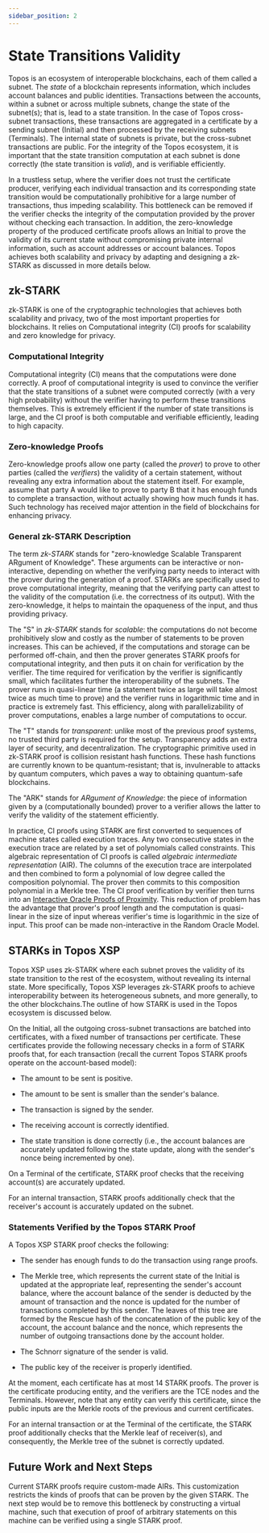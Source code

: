 ```yaml
---
sidebar_position: 2
---
```


# State Transitions Validity

Topos is an ecosystem of interoperable blockchains, each of them called a subnet. The _state_ of a blockchain represents information, which includes account balances and public identities. Transactions between the accounts, within a subnet or across multiple subnets, change the state of the subnet(s); that is, lead to a state transition. In the case of Topos cross-subnet transactions, these transactions are aggregated in a certificate by a sending subnet (Initial) and then processed by the receiving subnets (Terminals). The internal state of subnets is private, but the cross-subnet transactions are public. For the integrity of the Topos ecosystem, it is important that the state transition computation at each subnet is done correctly (the state transition is _valid_), and is verifiable efficiently.

In a trustless setup, where the verifier does not trust the certificate producer, verifying each individual transaction and its corresponding state transition would be computationally prohibitive for a large number of transactions, thus impeding scalability. This bottleneck can be removed if the verifier checks the integrity of the computation provided by the prover without checking each transaction. In addition, the zero-knowledge property of the produced certificate proofs allows an Initial to prove the validity of its current state without compromising private internal information, such as account addresses or account balances. Topos achieves both scalability and privacy by adapting and designing a zk-STARK as discussed in more details below.

## zk-STARK

zk-STARK is one of the cryptographic technologies that achieves both scalability and privacy, two of the most important properties for blockchains. It relies on Computational integrity (CI) proofs for scalability and zero knowledge for privacy.

### Computational Integrity

Computational integrity (CI) means that the computations were done correctly. A proof of computational integrity is used to convince the verifier that the state transitions of a subnet were computed correctly (with a very high probability) without the verifier having to perform these transitions themselves. This is extremely efficient if the number of state transitions is large, and the CI proof is both computable and verifiable efficiently, leading to high capacity.

### Zero-knowledge Proofs

Zero-knowledge proofs allow one party (called the _prover_) to prove to other parties (called the _verifiers_) the validity of a certain statement, without revealing any extra information about the statement itself. For example, assume that party A would like to prove to party B that it has enough funds to complete a transaction, without actually showing how much funds it has. Such technology has received major attention in the field of blockchains for enhancing privacy.

### General zk-STARK Description

The term _zk-STARK_ stands for "zero-knowledge Scalable Transparent ARgument of Knowledge". These arguments can be interactive or non-interactive, depending on whether the verifying party needs to interact with the prover during the generation of a proof. STARKs are specifically used to prove computational integrity, meaning that the verifying party can attest to the validity of the computation (i.e. the correctness of its output). With the zero-knowledge, it helps to maintain the opaqueness of the input, and thus providing privacy.

The "S" in _zk-STARK_ stands for _scalable_: the computations do not become prohibitively slow and costly as the number of statements to be proven increases. This can be achieved, if the computations and storage can be performed off-chain, and then the prover generates STARK proofs for computational integrity, and then puts it on chain for verification by the verifier. The time required for verification by the verifier is significantly small, which facilitates further the interoperability of the subnets. The prover runs in quasi-linear time (a statement twice as large will take almost twice as much time to prove) and the verifier runs in logarithmic time and in practice is extremely fast. This efficiency, along with parallelizability of prover computations, enables a large number of computations to occur.

The "T" stands for _transparent_: unlike most of the previous proof systems, no trusted third party is required for the setup. Transparency adds an extra layer of security, and decentralization. The cryptographic primitive used in zk-STARK proof is collision resistant hash functions. These hash functions are currently known to be quantum-resistant; that is, invulnerable to attacks by quantum computers, which paves a way to obtaining quantum-safe blockchains.

The "ARK" stands for _ARgument of Knowledge_: the piece of information given by a (computationally bounded) prover to a verifier allows the latter to verify the validity of the statement efficiently.

In practice, CI proofs using STARK are first converted to sequences of machine states called execution traces. Any two consecutive states in the execution trace are related by a set of polynomials called constraints. This algebraic representation of CI proofs is called _algebraic intermediate representation_ (AIR). The columns of the execution trace are interpolated and then combined to form a polynomial of low degree called the composition polynomial. The prover then commits to this composition polynomial in a Merkle tree. The CI proof verification by verifier then turns into an [Interactive Oracle Proofs of Proximity](https://eccc.weizmann.ac.il/report/2017/134/download/). This reduction of problem has the advantage that prover's proof length and the computation is quasi-linear in the size of input whereas verifier's time is logarithmic in the size of input. This proof can be made non-interactive in the Random Oracle Model.

## STARKs in Topos XSP

Topos XSP uses zk-STARK where each subnet proves the validity of its state transition to the rest of the ecosystem, without revealing its internal state. More specifically, Topos XSP leverages zk-STARK proofs to achieve interoperability between its heterogeneous subnets, and more generally, to the other blockchains.The outline of how STARK is used in the Topos ecosystem is discussed below. 

On the Initial, all the outgoing cross-subnet transactions are batched into certificates, with a fixed number of transactions per certificate. These certificates provide the following necessary checks in a form of STARK proofs that, for each transaction (recall the current Topos STARK proofs operate on the account-based model):

- The amount to be sent is positive.

- The amount to be sent is smaller than the sender's balance.

- The transaction is signed by the sender.

- The receiving account is correctly identified.

- The state transition is done correctly (i.e., the account balances are accurately updated following the state update, along with the sender's nonce being incremented by one).

On a Terminal of the certificate, STARK proof checks that the receiving account(s) are accurately updated. 

For an internal transaction, STARK proofs additionally check that the receiver's account is accurately updated on the subnet.

### Statements Verified by the Topos STARK Proof

A Topos XSP STARK proof checks the following:

- The sender has enough funds to do the transaction using range proofs.

- The Merkle tree, which represents the current state of the Initial is updated at the appropriate leaf, representing the sender's account balance, where the account balance of the sender is deducted by the amount of transaction and the nonce is updated for the number of transactions completed by this sender. The leaves of this tree are formed by the Rescue hash of the concatenation of the public key of the account, the account balance and the nonce, which represents the number of outgoing transactions done by the account holder.

- The Schnorr signature of the sender is valid.

- The public key of the receiver is properly identified.

At the moment, each certificate has at most 14 STARK proofs. The prover is the certificate producing entity, and the verifiers are the TCE nodes and the Terminals. However, note that any entity can verify this certificate, since the public inputs are the Merkle roots of the previous and current certificates.

For an internal transaction or at the Terminal of the certificate, the STARK proof additionally checks that the Merkle leaf of receiver(s), and consequently, the Merkle tree of the subnet is correctly updated. 

## Future Work and Next Steps

Current STARK proofs require custom-made AIRs. This customization restricts the kinds of proofs that can be proven by the given STARK. The next step would be to remove this bottleneck by constructing a virtual machine, such that execution of proof of arbitrary statements on this machine can be verified using a single STARK proof.
